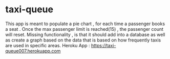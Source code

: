 # taxi-queue
This app is meant to populate a pie chart , for each time a passenger books a seat . Once the max passenger limit is reached(15) , the passenger count will reset.
Missing functionality , is that it should add into a database as well as create a graph based on the data that is based on how frequently taxis are used in specific areas.
Heroku App : https://taxi-queue007.herokuapp.com
